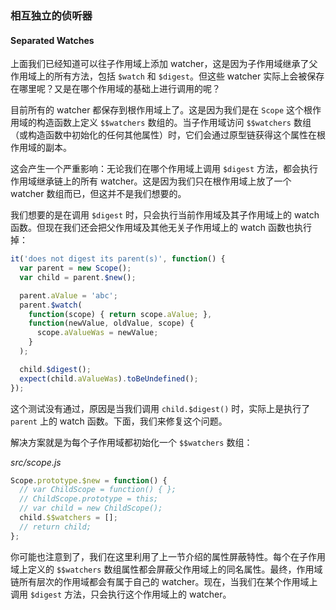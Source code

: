 ### 相互独立的侦听器

#### Separated Watches

上面我们已经知道可以往子作用域上添加 watcher，这是因为子作用域继承了父作用域上的所有方法，包括 `$watch` 和 `$digest`。但这些 watcher 实际上会被保存在哪里呢？又是在哪个作用域的基础上进行调用的呢？

目前所有的 watcher 都保存到根作用域上了。这是因为我们是在 `Scope` 这个根作用域的构造函数上定义 `$$watchers` 数组的。当子作用域访问 `$$watchers` 数组（或构造函数中初始化的任何其他属性）时，它们会通过原型链获得这个属性在根作用域的副本。

这会产生一个严重影响：无论我们在哪个作用域上调用 `$digest` 方法，都会执行作用域继承链上的所有 watcher。这是因为我们只在根作用域上放了一个 watcher 数组而已，但这并不是我们想要的。

我们想要的是在调用 `$digest` 时，只会执行当前作用域及其子作用域上的 watch 函数。但现在我们还会把父作用域及其他无关子作用域上的 watch 函数也执行掉：

```js
it('does not digest its parent(s)', function() {
  var parent = new Scope();
  var child = parent.$new();

  parent.aValue = 'abc';
  parent.$watch(
    function(scope) { return scope.aValue; },
    function(newValue, oldValue, scope) {
      scope.aValueWas = newValue;
    }
  );

  child.$digest();
  expect(child.aValueWas).toBeUndefined();
});
```

这个测试没有通过，原因是当我们调用 `child.$digest()` 时，实际上是执行了 `parent` 上的 watch 函数。下面，我们来修复这个问题。

解决方案就是为每个子作用域都初始化一个 `$$watchers` 数组：

_src/scope.js_

```js
Scope.prototype.$new = function() {
  // var ChildScope = function() { };
  // ChildScope.prototype = this;
  // var child = new ChildScope();
  child.$$watchers = [];
  // return child;
};
```

你可能也注意到了，我们在这里利用了上一节介绍的属性屏蔽特性。每个在子作用域上定义的 `$$watchers` 数组属性都会屏蔽父作用域上的同名属性。最终，作用域链所有层次的作用域都会有属于自己的 watcher。现在，当我们在某个作用域上调用 `$digest` 方法，只会执行这个作用域上的 watcher。

